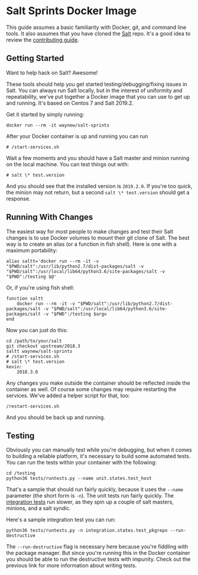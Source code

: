# Salt Sprints Docker Image

This guide assumes a basic familiarity with Docker, git, and command line
tools. It also assumes that you have cloned the [Salt][1] repo. It's a good
idea to review the [contributing guide][2].

## Getting Started

Want to help hack on Salt? Awesome!

These tools should help you get started testing/debugging/fixing issues in
Salt. You can always run Salt locally, but in the interest of uniformity and
repeatability, we've put together a Docker image that you can use to get up and
running. It's based on Centos 7 and Salt 2019.2.

Get it started by simply running:

    docker run --rm -it waynew/salt-sprints

After your Docker container is up and running you can run

    # /start-services.sh

Wait a few moments and you should have a Salt master and minion running on the
local machine. You can test things out with:

    # salt \* test.version

And you should see that the installed version is `2019.2.0`. If you're too
quick, the minion may not return, but a second `salt \* test.version` should
get a response.

## Running With Changes

The easiest way for most people to make changes and test their Salt changes is
to use Docker volumes to mount their git clone of Salt. The best way is to
create an alias (or a function in fish shell). Here is one with a maximum
portability:

    alias saltt='docker run --rm -it -v "$PWD/salt":/usr/lib/python2.7/dist-packages/salt -v "$PWD/salt":/usr/local/lib64/python3.6/site-packages/salt -v "$PWD":/testing $@'

Or, if you're using fish shell:

    function saltt
        docker run --rm -it -v "$PWD/salt":/usr/lib/python2.7/dist-packages/salt -v "$PWD/salt":/usr/local/lib64/python3.6/site-packages/salt -v "$PWD":/testing $argv
    end

Now you can just do this:

    cd /path/to/your/salt
    git checkout upstream/2018.3
    saltt waynew/salt-sprints
    # /start-services.sh
    # salt \* test.version
    kevin:
        2018.3.0

Any changes you make outside the container should be reflected inside the
container as well. Of course some changes may require restarting the services.
We've added a helper script for that, too:

    /restart-services.sh

And you should be back up and running.

## Testing

Obviously you can manually test while you're debugging, but when it comes to
building a reliable platform, it's necessary to build some automated tests. You
can run the tests within your container with the following:

    cd /testing
    python36 tests/runtests.py --name unit.states.test_host

That's a sample that should run fairly quickly, because it uses the `--name`
parameter (the short form is `-n`). The unit tests run fairly quickly. The
[integration tests][3] run slower, as they spin up a couple of salt masters,
minions, and a salt syndic.

Here's a sample integration test you can run:

    python36 tests/runtests.py -n integration.states.test_pkgrepo --run-destructive

The `--run-destructive` flag is necessary here because you're fiddling with the
package manager. But since you're running this in the Docker container you
should be able to run the destructive tests with impunity. Check out the
previous link for more information about writing tests.

[1]: https://github.com/saltstack/salt/ 
[2]: https://docs.saltstack.com/en/latest/topics/development/contributing.html
[3]: https://docs.saltstack.com/en/latest/topics/tutorials/writing_tests.html#running-integration-tests
